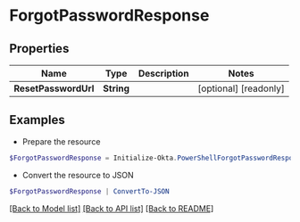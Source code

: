 # ForgotPasswordResponse
## Properties

Name | Type | Description | Notes
------------ | ------------- | ------------- | -------------
**ResetPasswordUrl** | **String** |  | [optional] [readonly] 

## Examples

- Prepare the resource
```powershell
$ForgotPasswordResponse = Initialize-Okta.PowerShellForgotPasswordResponse  -ResetPasswordUrl null
```

- Convert the resource to JSON
```powershell
$ForgotPasswordResponse | ConvertTo-JSON
```

[[Back to Model list]](../README.md#documentation-for-models) [[Back to API list]](../README.md#documentation-for-api-endpoints) [[Back to README]](../README.md)

